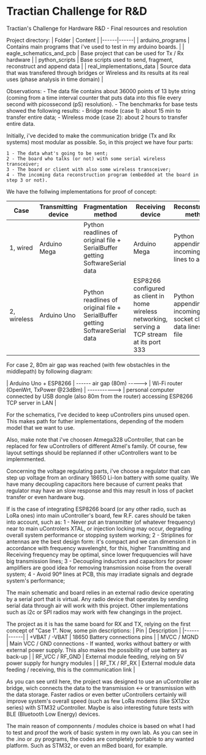 # Tractian Challenge for R&D

Tractian's Challenge for Hardware R&D - Final resources and resolution

Project directory:
| Folder | Content | 
|------|------|
| arduino_programs | Contains main programs that i've used to test in my arduino boards. |
| eagle_schematics_and_pcb | Base project that can be used for Tx / Rx hardware |
| python_scripts | Base scripts used to send, fragment, reconstruct and append data |
| real_implementations_data | Source data that was transfered through bridges or Wireless and its results at its real uses (phase analysis in time domain) |

Observations: 
	- The data file contains about 36000 points of 13 byte string (coming from a time interval counter that puts data into this file every second with picossecond (pS) resolution).
	- The benchmarks for base tests showed the following results:
		- Bridge mode (case 1): about 15 min to transfer entire data;
		- Wireless mode (case 2): about 2 hours to transfer entire data.

Initially, i've decided to make the communication bridge (Tx and Rx systems) most modular as possible. So, in this project we have four parts:

	1 - The data what's going to be sent;
	2 - The board who talks (or not) with some serial wireless transceiver;
	3 - The board or client with also some wireless transceiver;
	4 - The incoming data reconstruction program (embedded at the board in step 3 or not).

We have the follwing implementations for proof of concept:

| Case | Transmitting device | Fragmentation method | Receiving device | Reconstruction method | 
|------|------|------|------|------|
| 1, wired | Arduino Mega | Python readlines of original file + SerialBuffer getting SoftwareSerial data | Arduino Mega | Python appending incoming serial lines to a file |
| 2, wireless | Arduino Uno | Python readlines of original file + SerialBuffer getting SoftwareSerial data | ESP8266 configured as client in home wireless networking, serving a TCP stream at its port 333 | Python appending incoming socket client data lines to a file |

For case 2, 80m air gap was reached (with few obstachles in the middlepath) by following  diagram:

| Arduino Uno + ESP8266 | ------ air gap (80m) -----> | Wi-Fi router (OpenWrt, TxPower @23dBm) | -----------> | personal computer connected by USB dongle (also 80m from the router) accessing ESP8266 TCP server in LAN |

For the schematics, I've decided to keep uControllers pins unused open. This makes path for futher implementations, depending of the modem model that we want to use. 

Also, make note that i've choosen Atmega328 uController, that can be replaced for few uControllers of different Atmel's family. Of course, few layout settings should be replanned if other uControllers want to be implemmented. 

Concerning the voltage regulating parts, i've choose a regulator that can step up voltage from an ordinary 18650 Li-Ion battery with some quality. We have many decoupling capacitors here because of current peaks that regulator may have an slow response and this may result in loss of packet transfer or even hardware bug. 

If is the case of integrating ESP8266 board (or any other radio, such as LoRa ones) into main uController's board, few R.F. cares should be taken into account, such as:
	1 - Never put an transmitter (of whatever frequency) near to main uControlers XTAL, or injection locking may occur, degrading overall system performance or stopping system working;
	2 - Striplines for antennas are the best design form: it's compact and we can dimension it in accordance with frequency wavelenght, for this, higher Transmitting and Receiving frequency may be optimal, since lower freququencies will have big transmission lines;
	3 - Decoupling inductors and capacitors for power amplifiers are good idea for removing transmission noise from the overall system;
	4 - Avoid 90º lines at PCB, this may irradiate signals and degrade system's performance;

The main schematic and board relies in an external radio device operating by a serial port that is virtual. Any radio device that operates by sending serial data through air will work with this project. Other implementations such as i2c or SPI radios may work with few changings in the project.

The project as it is has the same board for RX and TX, relying on the first concept of "Case 1". Now, some pin descriptions:
| Pin | Description |
|------|------|
| +VBAT / -VBAT | 18650 Battery connections pins |
| MVCC / MGND | Main VCC / GND connections - If wanted, works without battery or with external power supply. This also makes the possibility of use battery as back-up |
| RF_VCC / RF_GND | External module feeding, relying on 5V power supply for hungry modules |
| RF_TX / RF_RX | External module data feeding / receiving, this is the communication link |

As you can see until here, the project was designed to use an uController as bridge, wich connects the data to the transmission <-> or transmission with the data storage.
Faster radios or even better uControllers certainly will improve system's overall speed (such as few LoRa modems (like SX12xx series) with STM32 uController. Maybe is also interesting future tests with BLE (Bluetooth Low Energy) devices. 

The main reason of componnents / modules choice is based on what I had to test and proof the work of basic system in my own lab. As you can see in the .ino or .py programs, the codes are completely portable to any wanted platform. Such as STM32, or even an mBed board, for example. 
